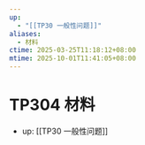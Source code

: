 ```yaml
---
up:
  - "[[TP30 一般性问题]]"
aliases:
  - 材料
ctime: 2025-03-25T11:18:12+08:00
mtime: 2025-10-01T11:41:05+08:00
---
```


# TP304 材料

- up: [[TP30 一般性问题]]
